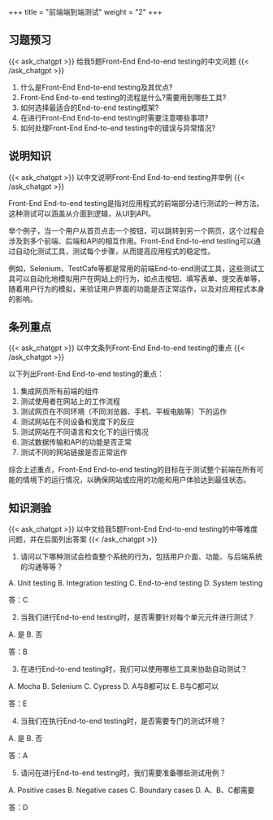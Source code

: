 +++
title = "前端端到端测试"
weight = "2"
+++
## 习题预习
{{< ask_chatgpt >}}
给我5题Front-End End-to-end testing的中文问题
{{< /ask_chatgpt >}}



1. 什么是Front-End End-to-end testing及其优点?
2. Front-End End-to-end testing的流程是什么?需要用到哪些工具?
3. 如何选择最适合的End-to-end testing框架?
4. 在进行Front-End End-to-end testing时需要注意哪些事项?
5. 如何处理Front-End End-to-end testing中的错误与异常情况?   

## 说明知识
{{< ask_chatgpt >}}
以中文说明Front-End End-to-end testing并举例
{{< /ask_chatgpt >}}



Front-End End-to-end testing是指对应用程式的前端部分进行测试的一种方法。这种测试可以涵盖从介面到逻辑，从UI到API。

举个例子，当一个用户从首页点击一个按钮，可以跳转到另一个网页，这个过程会涉及到多个前端、后端和API的相互作用。Front-End End-to-end testing可以通过自动化测试工具，测试每个步骤，从而提高应用程式的稳定性。

例如，Selenium、TestCafe等都是常用的前端End-to-end测试工具，这些测试工具可以自动化地模拟用户在网站上的行为，如点击按钮、填写表单、提交表单等，随着用户行为的模拟，来验证用户界面的功能是否正常运作，以及对应用程式本身的影响。   

## 条列重点
{{< ask_chatgpt >}}
以中文条列Front-End End-to-end testing的重点
{{< /ask_chatgpt >}}



以下列出Front-End End-to-end testing的重点：

1. 集成网页所有前端的组件
2. 测试使用者在网站上的工作流程
3. 测试网页在不同环境（不同浏览器、手机、平板电脑等）下的运作
4. 测试网站在不同设备和宽度下的反应
5. 测试网站在不同语言和文化下的运行情况
6. 测试数据传输和API的功能是否正常
7. 测试不同的网站链接是否正常运作

综合上述重点，Front-End End-to-end testing的目标在于测试整个前端在所有可能的情境下的运行情况，以确保网站或应用的功能和用户体验达到最佳状态。   

## 知识测验
{{< ask_chatgpt >}}
以中文给我5题Front-End End-to-end testing的中等难度问题，并在后面列出答案
{{< /ask_chatgpt >}}



1. 请问以下哪种测试会检查整个系统的行为，包括用户介面、功能、与后端系统的沟通等等？

A. Unit testing
B. Integration testing
C. End-to-end testing
D. System testing

答：C

2. 当我们进行End-to-end testing时，是否需要针对每个单元元件进行测试？

A. 是
B. 否

答：B

3. 在进行End-to-end testing时，我们可以使用哪些工具来协助自动测试？

A. Mocha
B. Selenium
C. Cypress
D. A与B都可以
E. B与C都可以

答：E

4. 当我们在执行End-to-end testing时，是否需要专门的测试环境？

A. 是
B. 否

答：A

5. 请问在进行End-to-end testing时，我们需要准备哪些测试用例？

A. Positive cases
B. Negative cases
C. Boundary cases
D. A、B、C都需要

答：D   

